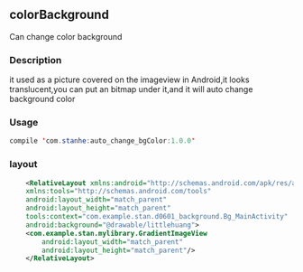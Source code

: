 ## colorBackground
Can change color background
### Description
it used as a picture covered on the imageview in Android,it looks translucent,you can put an bitmap under it,and it will auto change background color

### Usage

```java
compile 'com.stanhe:auto_change_bgColor:1.0.0'
```

### layout
```xml
    <RelativeLayout xmlns:android="http://schemas.android.com/apk/res/android"
    xmlns:tools="http://schemas.android.com/tools"
    android:layout_width="match_parent"
    android:layout_height="match_parent"
    tools:context="com.example.stan.d0601_background.Bg_MainActivity"
    android:background="@drawable/littlehuang">
    <com.example.stan.mylibrary.GradientImageView
        android:layout_width="match_parent"
        android:layout_height="match_parent"/>
    </RelativeLayout>
```
    


